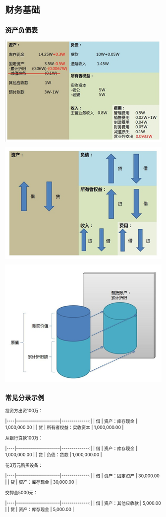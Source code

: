 # 财务基础


## 资产负债表

![images example](imgs/acc.01.jpg?raw=true)

![images example](imgs/acc.03.jpg?raw=true)

![images example](imgs/acc.02.jpg?raw=true)


## 常见分录示例

投资方出资100万：

|----|----------------------|--------------:|
| 借 | 资产：库存现金       | 1,000,000.00  |
| 贷 | 所有者权益：实收资本 | 1,000,000.00  |

从银行贷款100万：

|----|----------------------|--------------:|
| 借 | 资产：库存现金       | 1,000,000.00  |
| 贷 | 负债：贷款           | 1,000,000.00  |

花3万元购买设备：

|----|----------------------|--------------:|
| 借 |  资产：固定资产      |     30,000.00 |
| 贷 |  资产：库存现金      |     30,000.00 |


交押金5000元：

|----|----------------------|--------------:|
| 借 |  资产：其他应收款    |      5,000.00 |
| 贷 |  资产：库存现金      |      5,000.00 |





